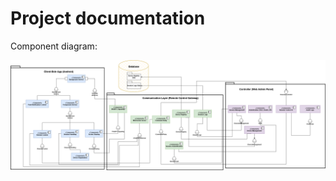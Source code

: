# Project documentation
Component diagram:

![CompontentDiagram](/Documentation/DiagramComponent.png)

